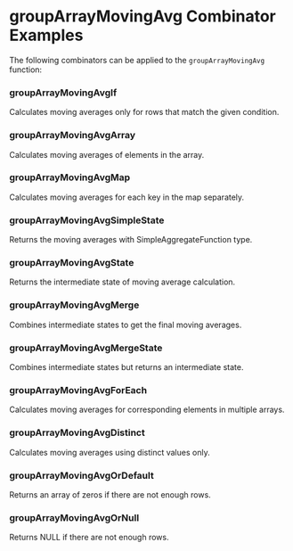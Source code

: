 # groupArrayMovingAvg Combinator Examples

The following combinators can be applied to the `groupArrayMovingAvg` function:

### groupArrayMovingAvgIf
Calculates moving averages only for rows that match the given condition.

### groupArrayMovingAvgArray
Calculates moving averages of elements in the array.

### groupArrayMovingAvgMap
Calculates moving averages for each key in the map separately.

### groupArrayMovingAvgSimpleState
Returns the moving averages with SimpleAggregateFunction type.

### groupArrayMovingAvgState
Returns the intermediate state of moving average calculation.

### groupArrayMovingAvgMerge
Combines intermediate states to get the final moving averages.

### groupArrayMovingAvgMergeState
Combines intermediate states but returns an intermediate state.

### groupArrayMovingAvgForEach
Calculates moving averages for corresponding elements in multiple arrays.

### groupArrayMovingAvgDistinct
Calculates moving averages using distinct values only.

### groupArrayMovingAvgOrDefault
Returns an array of zeros if there are not enough rows.

### groupArrayMovingAvgOrNull
Returns NULL if there are not enough rows. 